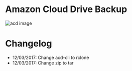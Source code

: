 # Amazon Cloud Drive Backup  

![acd image](http://i.imgur.com/j35DjDJ.png)  

# Changelog  

* 12/03/2017: Change acd-cli to rclone  
* 12/03/2017: Change zip to tar  
